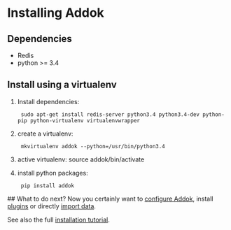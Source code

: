 # Installing Addok

## Dependencies

- Redis
- python >= 3.4

## Install using a virtualenv

1. Install dependencies:

        sudo apt-get install redis-server python3.4 python3.4-dev python-pip python-virtualenv virtualenvwrapper

1. create a virtualenv:

        mkvirtualenv addok --python=/usr/bin/python3.4

1. active virtualenv:
        source addok/bin/activate
1. install python packages:

        pip install addok

## What to do next?
Now you certainly want to [configure Addok](config.md), install [plugins](plugins.md) or directly [import data](import.md).

See also the full [installation tutorial](tutorial.md).
